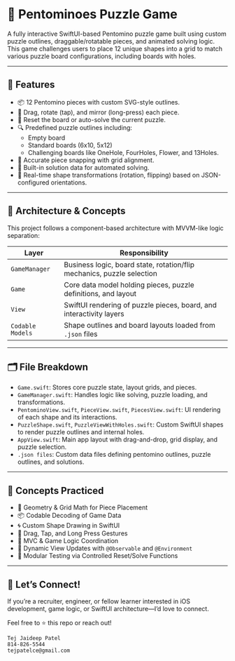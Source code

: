 # 🧩 Pentominoes Puzzle Game

A fully interactive SwiftUI-based Pentomino puzzle game built using custom puzzle outlines, draggable/rotatable pieces, and animated solving logic. This game challenges users to place 12 unique shapes into a grid to match various puzzle board configurations, including boards with holes.

---

## 📱 Features

- 📦 12 Pentomino pieces with custom SVG-style outlines.
- 🧩 Drag, rotate (tap), and mirror (long-press) each piece.
- 🔄 Reset the board or auto-solve the current puzzle.
- 🔍 Predefined puzzle outlines including:
  - Empty board
  - Standard boards (6x10, 5x12)
  - Challenging boards like OneHole, FourHoles, Flower, and 13Holes.
- 🎯 Accurate piece snapping with grid alignment.
- 🧠 Built-in solution data for automated solving.
- 📐 Real-time shape transformations (rotation, flipping) based on JSON-configured orientations.

---

## 🧱 Architecture & Concepts

This project follows a component-based architecture with MVVM-like logic separation:

| Layer         | Responsibility                                                   |
|---------------|------------------------------------------------------------------|
| `GameManager` | Business logic, board state, rotation/flip mechanics, puzzle selection |
| `Game`        | Core data model holding pieces, puzzle definitions, and layout   |
| `View`        | SwiftUI rendering of puzzle pieces, board, and interactivity layers |
| `Codable Models` | Shape outlines and board layouts loaded from `.json` files     |

---

## 🗂 File Breakdown

- `Game.swift`: Stores core puzzle state, layout grids, and pieces.
- `GameManager.swift`: Handles logic like solving, puzzle loading, and transformations.
- `PentominoView.swift`, `PieceView.swift`, `PiecesView.swift`: UI rendering of each shape and its interactions.
- `PuzzleShape.swift`, `PuzzleViewWithHoles.swift`: Custom SwiftUI shapes to render puzzle outlines and internal holes.
- `AppView.swift`: Main app layout with drag-and-drop, grid display, and puzzle selection.
- `.json files`: Custom data files defining pentomino outlines, puzzle outlines, and solutions.

---

## 🧠 Concepts Practiced

- 🧩 Geometry & Grid Math for Piece Placement  
- 📦 Codable Decoding of Game Data  
- 🌀 Custom Shape Drawing in SwiftUI  
- 🧲 Drag, Tap, and Long Press Gestures  
- 🧠 MVC & Game Logic Coordination  
- 🚀 Dynamic View Updates with `@Observable` and `@Environment`  
- 🧪 Modular Testing via Controlled Reset/Solve Functions  

---

## 🤝 Let’s Connect!

If you’re a recruiter, engineer, or fellow learner interested in iOS development, game logic, or SwiftUI architecture—I’d love to connect.

Feel free to ⭐ this repo or reach out!

    Tej Jaideep Patel  
    814-826-5544  
    tejpatelce@gmail.com  

